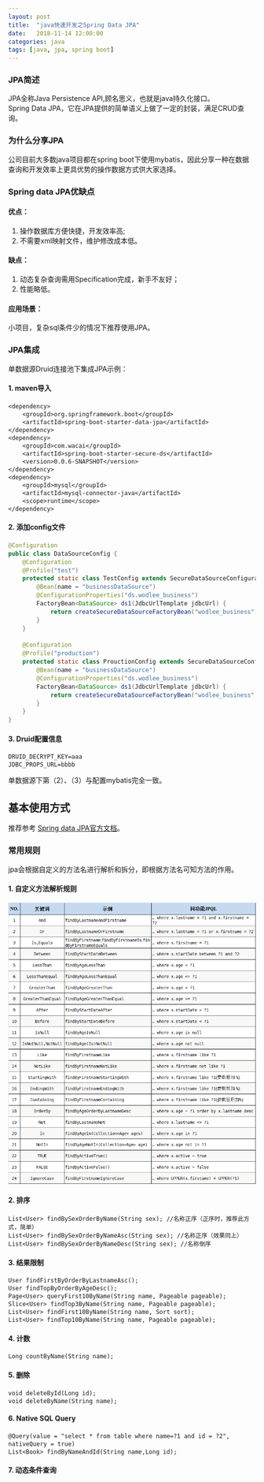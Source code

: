 ```yaml
---
layout: post
title:  "java快速开发之Spring Data JPA"
date:   2018-11-14 12:00:00
categories: java
tags: [java, jpa, spring boot]
---
```


### JPA简述
JPA全称Java Persistence API,顾名思义，也就是java持久化接口。  
Spring Data JPA，它在JPA提供的简单语义上做了一定的封装，满足CRUD查询。
<!-- more -->

### 为什么分享JPA
公司目前大多数java项目都在spring boot下使用mybatis，因此分享一种在数据查询和开发效率上更具优势的操作数据方式供大家选择。

### Spring data JPA优缺点
#### 优点： 
1. 操作数据库方便快捷，开发效率高;  
2. 不需要xml映射文件，维护修改成本低。  

#### 缺点： 
1. 动态复杂查询需用Specification完成，新手不友好； 
2. 性能略低。  

#### 应用场景：  
   小项目，复杂sql条件少的情况下推荐使用JPA。

### JPA集成  
单数据源Druid连接池下集成JPA示例：
#### 1. maven导入
```
<dependency>
    <groupId>org.springframework.boot</groupId>
    <artifactId>spring-boot-starter-data-jpa</artifactId>
</dependency>
<dependency>
    <groupId>com.wacai</groupId>
    <artifactId>spring-boot-starter-secure-ds</artifactId>
    <version>0.0.6-SNAPSHOT</version>
</dependency>
<dependency>
    <groupId>mysql</groupId>
    <artifactId>mysql-connector-java</artifactId>
    <scope>runtime</scope>
</dependency>
```

#### 2. 添加config文件
```java  
@Configuration
public class DataSourceConfig {
    @Configuration
    @Profile("test")
    protected static class TestConfig extends SecureDataSourceConfiguration {
        @Bean(name = "businessDataSource")
        @ConfigurationProperties("ds.wodlee_business")
        FactoryBean<DataSource> ds1(JdbcUrlTemplate jdbcUrl) {
            return createSecureDataSourceFactoryBean("wodlee_business", jdbcUrl);
        }
    }

    @Configuration
    @Profile("production")
    protected static class ProuctionConfig extends SecureDataSourceConfiguration {
        @Bean(name = "businessDataSource")
        @ConfigurationProperties("ds.wodlee_business")
        FactoryBean<DataSource> ds1(JdbcUrlTemplate jdbcUrl) {
            return createSecureDataSourceFactoryBean("wodlee_business", jdbcUrl);
        }
    }
}
```

#### 3. Druid配置信息
```
DRUID_DECRYPT_KEY=aaa
JDBC_PROPS_URL=bbbb
```

单数据源下第（2）、（3）与配置mybatis完全一致。

## 基本使用方式
推荐参考 [Spring data JPA官方文档](https://docs.spring.io/spring-data/jpa/docs/2.1.2.RELEASE/reference/html/)。

### 常用规则
jpa会根据自定义的方法名进行解析和拆分，即根据方法名可知方法的作用。  

#### 1. 自定义方法解析规则
![jpa_rule](/img/jpa_rule.png)

#### 2. 排序
```
List<User> findBySexOrderByName(String sex); //名称正序（正序时，推荐此方式，简单）
List<User> findBySexOrderByNameAsc(String sex); //名称正序（效果同上）
List<User> findBySexOrderByNameDesc(String sex); //名称倒序
```  

#### 3. 结果限制
```
User findFirstByOrderByLastnameAsc();
User findTopByOrderByAgeDesc();
Page<User> queryFirst10ByName(String name, Pageable pageable);
Slice<User> findTop3ByName(String name, Pageable pageable);
List<User> findFirst10ByName(String name, Sort sort);
List<User> findTop10ByName(String name, Pageable pageable);
```

#### 4. 计数
```
Long countByName(String name);
```

#### 5. 删除
```
void deleteById(Long id);
void deleteByName(String name);
```

#### 6. Native SQL Query
```
@Query(value = "select * from table where name=?1 and id = ?2", nativeQuery = true)
List<Book> findByNameAndId(String name,Long id);
```

#### 7. 动态条件查询
```java

```
